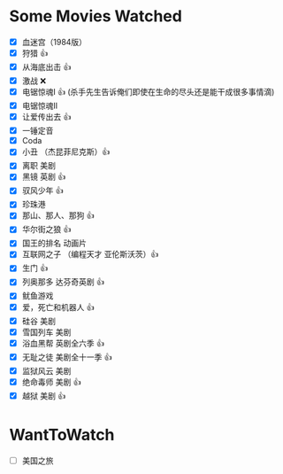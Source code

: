 # Some Movies Watched

- [x] 血迷宫（1984版）
- [x] 狩猎 :+1:
- [x] 从海底出击 :+1:
- [x] 激战 :x:
- [x] 电锯惊魂I :+1: (杀手先生告诉俺们即使在生命的尽头还是能干成很多事情滴)
- [x] 电锯惊魂II
- [x] 让爱传出去 :+1:
- [x] 一锤定音
- [x] Coda
- [x] 小丑 （杰昆菲尼克斯）:+1:
- [x] 离职 美剧
- [x] 黑镜 英剧 :+1:
- [x] 驭风少年 :+1:
- [x] 珍珠港
- [x] 那山、那人、那狗 :+1:
- [x] 华尔街之狼 :+1:
- [x] 国王的排名 动画片
- [x] 互联网之子 （编程天才 亚伦斯沃茨）:+1:
- [x] 生门 :+1:
- [x] 列奥那多 达芬奇英剧 :+1:
- [x] 鱿鱼游戏
- [x] 爱，死亡和机器人 :+1:
- [x] 硅谷 美剧
- [x] 雪国列车 美剧
- [x] 浴血黑帮 英剧全六季 :+1:
- [x] 无耻之徒 美剧全十一季 :+1:
- [x] 监狱风云 美剧
- [x] 绝命毒师 美剧 :+1:
- [x] 越狱 美剧 :+1:

# WantToWatch

- [ ] 美国之旅
